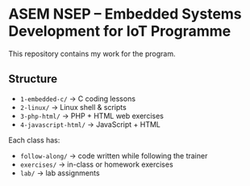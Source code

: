 # ASEM NSEP – Embedded Systems Development for IoT Programme

This repository contains my work for the program.

## Structure
- `1-embedded-c/` → C coding lessons
- `2-linux/` → Linux shell & scripts
- `3-php-html/` → PHP + HTML web exercises
- `4-javascript-html/` → JavaScript + HTML

Each class has:
- `follow-along/` → code written while following the trainer
- `exercises/` → in-class or homework exercises
- `lab/` → lab assignments
